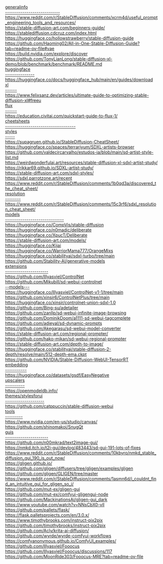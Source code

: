 <p>
<a href="generalinfo" target="_blank" rel="nofollow">generalinfo</a><br>
<a href="----------------------------" target="_blank" rel="nofollow">----------------------------</a><br>
<a href="https://www.reddit.com/r/StableDiffusion/comments/xcrm4d/useful_prompt_engineering_tools_and_resources/" target="_blank" rel="nofollow">https://www.reddit.com/r/StableDiffusion/comments/xcrm4d/useful_prompt_engineering_tools_and_resources/</a><br>
<a href="https://stable-diffusion-art.com/beginners-guide/" target="_blank" rel="nofollow">https://stable-diffusion-art.com/beginners-guide/</a><br>
<a href="https://stablediffusion.cdcruz.com/index.html" target="_blank" rel="nofollow">https://stablediffusion.cdcruz.com/index.html</a><br>
<a href="https://huggingface.co/hollowstrawberry/stable-diffusion-guide" target="_blank" rel="nofollow">https://huggingface.co/hollowstrawberry/stable-diffusion-guide</a><br>
<a href="https://github.com/Haoming02/All-in-One-Stable-Diffusion-Guide?tab=readme-ov-file#vae" target="_blank" rel="nofollow">https://github.com/Haoming02/All-in-One-Stable-Diffusion-Guide?tab=readme-ov-file#vae</a><br>
<a href="https://build.nvidia.com/explore/discover" target="_blank" rel="nofollow">https://build.nvidia.com/explore/discover</a><br>
<a href="https://github.com/TonyLianLong/stable-diffusion-xl-demo/blob/benchmark/benchmark/README.md" target="_blank" rel="nofollow">https://github.com/TonyLianLong/stable-diffusion-xl-demo/blob/benchmark/benchmark/README.md</a><br>
<a href="huggingface" target="_blank" rel="nofollow">huggingface</a><br>
<a href="---------------" target="_blank" rel="nofollow">---------------</a><br>
<a href="https://huggingface.co/docs/huggingface_hub/main/en/guides/download" target="_blank" rel="nofollow">https://huggingface.co/docs/huggingface_hub/main/en/guides/download</a><br>
<a href="xl" target="_blank" rel="nofollow">xl</a><br>
<a href="------" target="_blank" rel="nofollow">------</a><br>
<a href="https://www.felixsanz.dev/articles/ultimate-guide-to-optimizing-stable-diffusion-xl#freeu" target="_blank" rel="nofollow">https://www.felixsanz.dev/articles/ultimate-guide-to-optimizing-stable-diffusion-xl#freeu</a><br>
<a href="flux" target="_blank" rel="nofollow">flux</a><br>
<a href="------" target="_blank" rel="nofollow">------</a><br>
<a href="https://education.civitai.com/quickstart-guide-to-flux-1/" target="_blank" rel="nofollow">https://education.civitai.com/quickstart-guide-to-flux-1/</a><br>
<a href="cheetsheets" target="_blank" rel="nofollow">cheetsheets</a><br>
<a href="------------------------------------" target="_blank" rel="nofollow">------------------------------------</a><br>
<a href="styles" target="_blank" rel="nofollow">styles</a><br>
<a href="-----" target="_blank" rel="nofollow">-----</a><br>
<a href="https://supagruen.github.io/StableDiffusion-CheatSheet/" target="_blank" rel="nofollow">https://supagruen.github.io/StableDiffusion-CheatSheet/</a><br>
<a href="https://huggingface.co/spaces/terrariyum/SDXL-artists-browser" target="_blank" rel="nofollow">https://huggingface.co/spaces/terrariyum/SDXL-artists-browser</a><br>
<a href="https://github.com/valdecircarvalho/estudos-ia/blob/main/sd-artist-style-list.md" target="_blank" rel="nofollow">https://github.com/valdecircarvalho/estudos-ia/blob/main/sd-artist-style-list.md</a><br>
<a href="https://weirdwonderfulai.art/resources/stable-diffusion-xl-sdxl-artist-study/" target="_blank" rel="nofollow">https://weirdwonderfulai.art/resources/stable-diffusion-xl-sdxl-artist-study/</a><br>
<a href="https://rikkar69.github.io/SDXL-artist-study/" target="_blank" rel="nofollow">https://rikkar69.github.io/SDXL-artist-study/</a><br>
<a href="https://stable-diffusion-art.com/sdxl-styles/" target="_blank" rel="nofollow">https://stable-diffusion-art.com/sdxl-styles/</a><br>
<a href="https://sdxl.parrotzone.art/recent" target="_blank" rel="nofollow">https://sdxl.parrotzone.art/recent</a><br>
<a href="https://www.reddit.com/r/StableDiffusion/comments/1b0qd3a/discovered_the_cheat_sheet/" target="_blank" rel="nofollow">https://www.reddit.com/r/StableDiffusion/comments/1b0qd3a/discovered_the_cheat_sheet/</a><br>
<a href="resolution" target="_blank" rel="nofollow">resolution</a><br>
<a href="--------" target="_blank" rel="nofollow">--------</a><br>
<a href="https://www.reddit.com/r/StableDiffusion/comments/15c3rf6/sdxl_resolution_cheat_sheet/" target="_blank" rel="nofollow">https://www.reddit.com/r/StableDiffusion/comments/15c3rf6/sdxl_resolution_cheat_sheet/</a><br>
<a href="models" target="_blank" rel="nofollow">models</a><br>
<a href="------------------------------" target="_blank" rel="nofollow">------------------------------</a><br>
<a href="https://huggingface.co/CompVis/stable-diffusion" target="_blank" rel="nofollow">https://huggingface.co/CompVis/stable-diffusion</a><br>
<a href="https://huggingface.co/n0madic/deliberate" target="_blank" rel="nofollow">https://huggingface.co/n0madic/deliberate</a><br>
<a href="https://huggingface.co/XpucT/Deliberate" target="_blank" rel="nofollow">https://huggingface.co/XpucT/Deliberate</a><br>
<a href="https://stable-diffusion-art.com/models/" target="_blank" rel="nofollow">https://stable-diffusion-art.com/models/</a><br>
<a href="https://huggingface.co/Kijai" target="_blank" rel="nofollow">https://huggingface.co/Kijai</a><br>
<a href="https://huggingface.co/WarriorMama777/OrangeMixs" target="_blank" rel="nofollow">https://huggingface.co/WarriorMama777/OrangeMixs</a><br>
<a href="https://huggingface.co/stabilityai/sdxl-turbo/tree/main" target="_blank" rel="nofollow">https://huggingface.co/stabilityai/sdxl-turbo/tree/main</a><br>
<a href="https://github.com/Stability-AI/generative-models" target="_blank" rel="nofollow">https://github.com/Stability-AI/generative-models</a><br>
<a href="extensions" target="_blank" rel="nofollow">extensions</a><br>
<a href="----------------------" target="_blank" rel="nofollow">----------------------</a><br>
<a href="https://github.com/lllyasviel/ControlNet" target="_blank" rel="nofollow">https://github.com/lllyasviel/ControlNet</a><br>
<a href="https://github.com/Mikubill/sd-webui-controlnet" target="_blank" rel="nofollow">https://github.com/Mikubill/sd-webui-controlnet</a><br>
<a href="--models---" target="_blank" rel="nofollow">--models---</a><br>
<a href="https://huggingface.co/lllyasviel/ControlNet-v1-1/tree/main" target="_blank" rel="nofollow">https://huggingface.co/lllyasviel/ControlNet-v1-1/tree/main</a><br>
<a href="https://github.com/xinsir6/ControlNetPlus/tree/main" target="_blank" rel="nofollow">https://github.com/xinsir6/ControlNetPlus/tree/main</a><br>
<a href="https://huggingface.co/xinsir/controlnet-union-sdxl-1.0" target="_blank" rel="nofollow">https://huggingface.co/xinsir/controlnet-union-sdxl-1.0</a><br>
<a href="https://github.com/Bing-su/adetailer" target="_blank" rel="nofollow">https://github.com/Bing-su/adetailer</a><br>
<a href="https://github.com/zanllp/sd-webui-infinite-image-browsing" target="_blank" rel="nofollow">https://github.com/zanllp/sd-webui-infinite-image-browsing</a><br>
<a href="https://github.com/DominikDoom/a1111-sd-webui-tagcomplete" target="_blank" rel="nofollow">https://github.com/DominikDoom/a1111-sd-webui-tagcomplete</a><br>
<a href="https://github.com/adieyal/sd-dynamic-prompts" target="_blank" rel="nofollow">https://github.com/adieyal/sd-dynamic-prompts</a><br>
<a href="https://github.com/Akegarasu/sd-webui-model-converter" target="_blank" rel="nofollow">https://github.com/Akegarasu/sd-webui-model-converter</a><br>
<a href="https://stable-diffusion-art.com/regional-prompter/" target="_blank" rel="nofollow">https://stable-diffusion-art.com/regional-prompter/</a><br>
<a href="https://github.com/hako-mikan/sd-webui-regional-prompter" target="_blank" rel="nofollow">https://github.com/hako-mikan/sd-webui-regional-prompter</a><br>
<a href="https://stable-diffusion-art.com/depth-to-image/" target="_blank" rel="nofollow">https://stable-diffusion-art.com/depth-to-image/</a><br>
<a href="https://huggingface.co/stabilityai/stable-diffusion-2-depth/resolve/main/512-depth-ema.ckpt" target="_blank" rel="nofollow">https://huggingface.co/stabilityai/stable-diffusion-2-depth/resolve/main/512-depth-ema.ckpt</a><br>
<a href="https://github.com/NVIDIA/Stable-Diffusion-WebUI-TensorRT" target="_blank" rel="nofollow">https://github.com/NVIDIA/Stable-Diffusion-WebUI-TensorRT</a><br>
<a href="embedding" target="_blank" rel="nofollow">embedding</a><br>
<a href="-----------" target="_blank" rel="nofollow">-----------</a><br>
<a href="https://huggingface.co/datasets/gsdf/EasyNegative" target="_blank" rel="nofollow">https://huggingface.co/datasets/gsdf/EasyNegative</a><br>
<a href="upscalers" target="_blank" rel="nofollow">upscalers</a><br>
<a href="----------" target="_blank" rel="nofollow">----------</a><br>
<a href="https://openmodeldb.info/" target="_blank" rel="nofollow">https://openmodeldb.info/</a><br>
<a href="themes/stylesforui" target="_blank" rel="nofollow">themes/stylesforui</a><br>
<a href="--------------------" target="_blank" rel="nofollow">--------------------</a><br>
<a href="https://github.com/catppuccin/stable-diffusion-webui" target="_blank" rel="nofollow">https://github.com/catppuccin/stable-diffusion-webui</a><br>
<a href="tools" target="_blank" rel="nofollow">tools</a><br>
<a href="---------" target="_blank" rel="nofollow">---------</a><br>
<a href="https://www.nvidia.com/en-us/studio/canvas/" target="_blank" rel="nofollow">https://www.nvidia.com/en-us/studio/canvas/</a><br>
<a href="https://github.com/shinomakoi/SnugQt" target="_blank" rel="nofollow">https://github.com/shinomakoi/SnugQt</a><br>
<a href="guis" target="_blank" rel="nofollow">guis</a><br>
<a href="----------------------" target="_blank" rel="nofollow">----------------------</a><br>
<a href="https://github.com/n00mkrad/text2image-gui/" target="_blank" rel="nofollow">https://github.com/n00mkrad/text2image-gui/</a><br>
<a href="https://nmkd.itch.io/t2i-gui/devlog/483443/sd-gui-191-lots-of-fixes" target="_blank" rel="nofollow">https://nmkd.itch.io/t2i-gui/devlog/483443/sd-gui-191-lots-of-fixes</a><br>
<a href="https://www.reddit.com/r/StableDiffusion/comments/10kbyro/nmkd_stable_diffusion_gui_190_is_out_now/" target="_blank" rel="nofollow">https://www.reddit.com/r/StableDiffusion/comments/10kbyro/nmkd_stable_diffusion_gui_190_is_out_now/</a><br>
<a href="https://gligen.github.io/" target="_blank" rel="nofollow">https://gligen.github.io/</a><br>
<a href="https://github.com/gligen/diffusers/tree/gligen/examples/gligen" target="_blank" rel="nofollow">https://github.com/gligen/diffusers/tree/gligen/examples/gligen</a><br>
<a href="https://github.com/gligen/GLIGEN/tree/master" target="_blank" rel="nofollow">https://github.com/gligen/GLIGEN/tree/master</a><br>
<a href="https://www.reddit.com/r/StableDiffusion/comments/1asmn6d/i_couldnt_find_an_intuitive_gui_for_gligen_so_i/" target="_blank" rel="nofollow">https://www.reddit.com/r/StableDiffusion/comments/1asmn6d/i_couldnt_find_an_intuitive_gui_for_gligen_so_i/</a><br>
<a href="https://github.com/mut-ex/gligen-gui" target="_blank" rel="nofollow">https://github.com/mut-ex/gligen-gui</a><br>
<a href="https://github.com/mut-ex/comfyui-gligengui-node" target="_blank" rel="nofollow">https://github.com/mut-ex/comfyui-gligengui-node</a><br>
<a href="https://github.com/MackinationsAi/gligen-gui_dark" target="_blank" rel="nofollow">https://github.com/MackinationsAi/gligen-gui_dark</a><br>
<a href="https://www.youtube.com/watch?v=NNsCbX0-vlI" target="_blank" rel="nofollow">https://www.youtube.com/watch?v=NNsCbX0-vlI</a><br>
<a href="https://github.com/pallets/flask/" target="_blank" rel="nofollow">https://github.com/pallets/flask/</a><br>
<a href="https://flask.palletsprojects.com/en/3.0.x/" target="_blank" rel="nofollow">https://flask.palletsprojects.com/en/3.0.x/</a><br>
<a href="https://www.timothybrooks.com/instruct-pix2pix" target="_blank" rel="nofollow">https://www.timothybrooks.com/instruct-pix2pix</a><br>
<a href="https://github.com/timothybrooks/instruct-pix2pix" target="_blank" rel="nofollow">https://github.com/timothybrooks/instruct-pix2pix</a><br>
<a href="https://github.com/Acly/krita-ai-diffusion/" target="_blank" rel="nofollow">https://github.com/Acly/krita-ai-diffusion/</a><br>
<a href="https://github.com/wyrde/wyrde-comfyui-workflows" target="_blank" rel="nofollow">https://github.com/wyrde/wyrde-comfyui-workflows</a><br>
<a href="https://comfyanonymous.github.io/ComfyUI_examples/" target="_blank" rel="nofollow">https://comfyanonymous.github.io/ComfyUI_examples/</a><br>
<a href="https://github.com/lllyasviel/Fooocus" target="_blank" rel="nofollow">https://github.com/lllyasviel/Fooocus</a><br>
<a href="https://github.com/lllyasviel/Fooocus/discussions/117" target="_blank" rel="nofollow">https://github.com/lllyasviel/Fooocus/discussions/117</a><br>
<a href="https://github.com/MoonRide303/Fooocus-MRE?tab=readme-ov-file" target="_blank" rel="nofollow">https://github.com/MoonRide303/Fooocus-MRE?tab=readme-ov-file</a>
</p>
